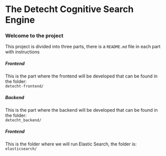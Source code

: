 # The Detecht Cognitive Search Engine

### Welcome to the project
This project is divided into three parts, there is a `README.md` file in each part with instructions

##### Frontend
This is the part where the frontend will be developed that can be found in the folder:\
`detecht-frontend/`

##### Backend
This is the part where the backend will be developed that can be found in the folder:\
`detecht_backend/`

##### Frontend
This is the folder where we will run Elastic Search, the folder is:\
`elasticsearch/`

